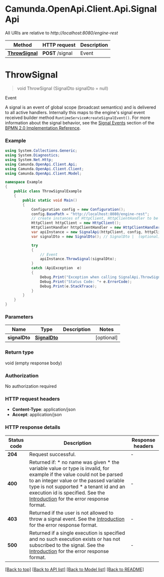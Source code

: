 # Camunda.OpenApi.Client.Api.SignalApi

All URIs are relative to *http://localhost:8080/engine-rest*

Method | HTTP request | Description
------------- | ------------- | -------------
[**ThrowSignal**](SignalApi.md#throwsignal) | **POST** /signal | Event


<a name="throwsignal"></a>
# **ThrowSignal**
> void ThrowSignal (SignalDto signalDto = null)

Event

A signal is an event of global scope (broadcast semantics) and is delivered to all active handlers. Internally this maps to the engine's signal event received builder method `RuntimeService#createSignalEvent()`. For more information about the signal behavior, see the [Signal Events](https://docs.camunda.org/manual/7.17/reference/bpmn20/events/signal-events/) section of the [BPMN 2.0 Implementation Reference](https://docs.camunda.org/manual/7.17/reference/bpmn20/).

### Example
```csharp
using System.Collections.Generic;
using System.Diagnostics;
using System.Net.Http;
using Camunda.OpenApi.Client.Api;
using Camunda.OpenApi.Client.Client;
using Camunda.OpenApi.Client.Model;

namespace Example
{
    public class ThrowSignalExample
    {
        public static void Main()
        {
            Configuration config = new Configuration();
            config.BasePath = "http://localhost:8080/engine-rest";
            // create instances of HttpClient, HttpClientHandler to be reused later with different Api classes
            HttpClient httpClient = new HttpClient();
            HttpClientHandler httpClientHandler = new HttpClientHandler();
            var apiInstance = new SignalApi(httpClient, config, httpClientHandler);
            var signalDto = new SignalDto(); // SignalDto |  (optional) 

            try
            {
                // Event
                apiInstance.ThrowSignal(signalDto);
            }
            catch (ApiException  e)
            {
                Debug.Print("Exception when calling SignalApi.ThrowSignal: " + e.Message );
                Debug.Print("Status Code: "+ e.ErrorCode);
                Debug.Print(e.StackTrace);
            }
        }
    }
}
```

### Parameters

Name | Type | Description  | Notes
------------- | ------------- | ------------- | -------------
 **signalDto** | [**SignalDto**](SignalDto.md)|  | [optional] 

### Return type

void (empty response body)

### Authorization

No authorization required

### HTTP request headers

 - **Content-Type**: application/json
 - **Accept**: application/json


### HTTP response details
| Status code | Description | Response headers |
|-------------|-------------|------------------|
| **204** | Request successful. |  -  |
| **400** | Returned if:  * no name was given * the variable value or type is invalid, for example if the value could not be parsed to an integer value or the passed variable type is not supported * a tenant id and an execution id is specified.  See the [Introduction](https://docs.camunda.org/manual/7.17/reference/rest/overview/#error-handling) for the error response format. |  -  |
| **403** | Returned if the user is not allowed to throw a signal event.  See the [Introduction](https://docs.camunda.org/manual/7.17/reference/rest/overview/#error-handling) for the error response format. |  -  |
| **500** | Returned if a single execution is specified and no such execution exists or has not subscribed to the signal.  See the [Introduction](https://docs.camunda.org/manual/7.17/reference/rest/overview/#error-handling) for the error response format. |  -  |

[[Back to top]](#) [[Back to API list]](../README.md#documentation-for-api-endpoints) [[Back to Model list]](../README.md#documentation-for-models) [[Back to README]](../README.md)

